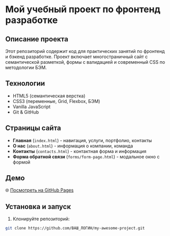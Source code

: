 # Мой учебный проект по фронтенд разработке

## Описание проекта
Этот репозиторий содержит код для практических занятий по фронтенд и бэкенд разработке. Проект включает многостраничный сайт с семантической разметкой, формы с валидацией и современный CSS по методологии БЭМ.

## Технологии
- HTML5 (семантическая верстка)
- CSS3 (переменные, Grid, Flexbox, БЭМ)
- Vanilla JavaScript
- Git & GitHub

## Страницы сайта
- **Главная** (`index.html`) - навигация, услуги, портфолио, контакты
- **О нас** (`about.html`) - информация о компании, команда
- **Контакты** (`contacts.html`) - контактная форма и информация
- **Форма обратной связи** (`forms/form-page.html`) - модальное окно с формой

## Демо
🌐 [Посмотреть на GitHub Pages](https://ВАШ_ЛОГИН.github.io/my-awesome-project/)

## Установка и запуск
1. Клонируйте репозиторий:
```bash
git clone https://github.com/ВАШ_ЛОГИН/my-awesome-project.git